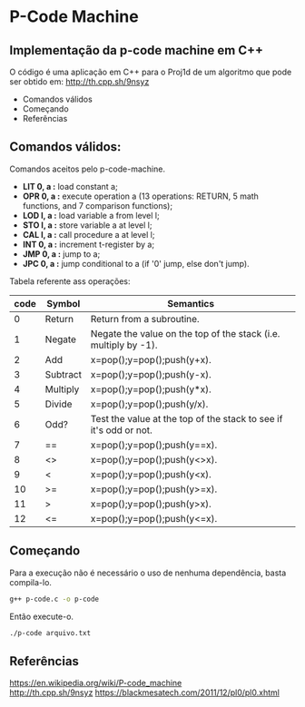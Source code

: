 # P-Code Machine
## Implementação da p-code machine em C++

O código é uma aplicação em C++ para o Proj1d de um algoritmo que pode ser obtido em:
http://th.cpp.sh/9nsyz 

- Comandos válidos
- Começando
- Referências

## Comandos válidos:

Comandos aceitos pelo p-code-machine.

- **LIT 0, a :** load constant a;
- **OPR 0, a :** execute operation a (13 operations: RETURN, 5 math functions, and 7 comparison functions);
- **LOD l, a :** load variable a from level l;
- **STO l, a :** store variable a at level l;
- **CAL l, a :** call procedure a at level l;
- **INT 0, a :** increment t-register by a;
- **JMP 0, a :** jump to a;
- **JPC 0, a :** jump conditional to a (if '0' jump, else don't jump).

Tabela referente ass operações:

| code  | Symbol | Semantics |
| --- | --- | --- |
| 0  | Return  | Return from a subroutine.  |
| 1  | Negate  | Negate the value on the top of the stack (i.e. multiply by -1).  |
| 2  | Add  | x=pop();y=pop();push(y+x).  |
| 3  | Subtract  | x=pop();y=pop();push(y-x).  |
| 4  | Multiply  | x=pop();y=pop();push(y*x).  |
| 5  | Divide  | x=pop();y=pop();push(y/x).  |
| 6  | Odd?  | Test the value at the top of the stack to see if it's odd or not.  |
| 7  | == | x=pop();y=pop();push(y==x). |
| 8  | <> | x=pop();y=pop();push(y<>x). |
| 9  | < | x=pop();y=pop();push(y<x). |
| 10  | >= | x=pop();y=pop();push(y>=x). |
| 11  | > | x=pop();y=pop();push(y>x). |
| 12  | <= | x=pop();y=pop();push(y<=x). |

## Começando

Para a execução não é necessário o uso de nenhuma dependência, basta compila-lo.

```sh
g++ p-code.c -o p-code
```

Então execute-o.

```sh
./p-code arquivo.txt
```

## Referências
https://en.wikipedia.org/wiki/P-code_machine     
http://th.cpp.sh/9nsyz 
https://blackmesatech.com/2011/12/pl0/pl0.xhtml
